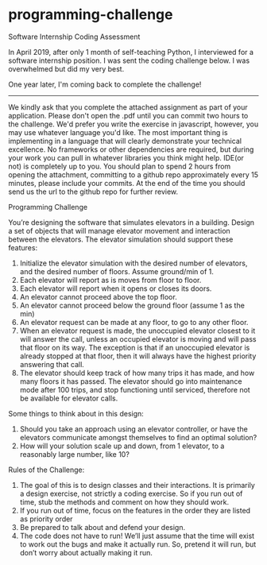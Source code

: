 # programming-challenge
Software Internship Coding Assessment

In April 2019, after only 1 month of self-teaching Python, I interviewed for a software internship position. I was sent the coding challenge below. I was overwhelmed but did my very best.


One year later, I'm coming back to complete the challenge!




* * * * * * * * * * * * * * * * * * * * * * * * * * * * * * * * * * * * * * * * * * * *

We kindly ask that you complete the attached assignment as part of your application. Please don't open the .pdf until you can commit two hours to the challenge. We'd prefer you write the exercise in javascript, however, you may use whatever language you'd like. The most important thing is implementing in a language that will clearly demonstrate your technical excellence. No frameworks or other dependencies are required, but during your work you can pull in whatever libraries you think might help. IDE(or not) is completely up to you. You should plan to ​spend 2 hours from opening the attachment, committing to a github repo approximately every 15 minutes, please include your commits​. At the end of the time you should send us the url to the github repo for further review.



Programming Challenge

You’re designing the software that simulates elevators in a building.
Design a set of objects that will manage elevator movement and interaction between the elevators. The elevator simulation should support these features:
1. Initialize the elevator simulation with the desired number of elevators, and the desired number of floors. Assume ground/min of 1.
2. Each elevator will report as is moves from floor to floor.
3. Each elevator will report when it opens or closes its doors.
4. An elevator cannot proceed above the top floor.
5. An elevator cannot proceed below the ground floor (assume 1 as the min)
6. An elevator request can be made at any floor, to go to any other floor.
7. When an elevator request is made, the unoccupied elevator closest to it will answer the
call, unless an occupied elevator is moving and will pass that floor on its way. The exception is that if an unoccupied elevator is already stopped at that floor, then it will always have the highest priority answering that call.
8. The elevator should keep track of how many trips it has made, and how many floors it has passed. The elevator should go into maintenance mode after 100 trips, and stop functioning until serviced, therefore not be available for elevator calls.




Some things to think about in this design:

1. Should you take an approach using an elevator controller, or have the elevators communicate amongst themselves to find an optimal solution?
2. How will your solution scale up and down, from 1 elevator, to a reasonably large number, like 10?



Rules of the Challenge:

1. The goal of this is to design classes and their interactions. It is primarily a design exercise, not strictly a coding exercise. So if you run out of time, stub the methods and comment on how they should work.
2. If you run out of time, focus on the features in the order they are listed as priority order
3. Be prepared to talk about and defend your design.
4. The code does not have to run! We’ll just assume that the time will exist to work out the bugs and make it actually run. So, pretend it will run, but don’t worry about actually making it run.